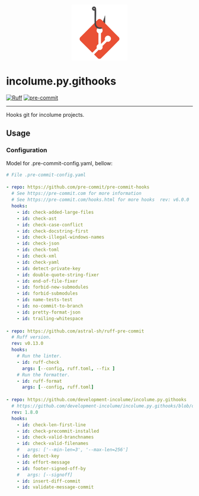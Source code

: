 <img title="Logo incolume.py.githooks" alt="logo incolume.py.githooks" src="assets/png/incolume-py-githooks.png" width=150 style="display: block; margin: 0 auto; width: 150;">

# incolume.py.githooks
<!--
![PyPI - Python Version](https://img.shields.io/pypi/pyversions/incolume.py.githooks?color=00FFFF)
![PyPI - Version](https://img.shields.io/pypi/v/incolume.py.githooks?color=00FFFF&label=pypi+package)
-->
[![Ruff](https://img.shields.io/endpoint?url=https://raw.githubusercontent.com/astral-sh/ruff/main/assets/badge/v2.json)](https://github.com/astral-sh/ruff)
[![pre-commit](https://img.shields.io/badge/pre--commit-enabled-brightgreen?logo=pre-commit)](https://github.com/pre-commit/pre-commit)

---

Hooks git for incolume projects.

## Usage

### Configuration

Model for .pre-commit-config.yaml, bellow:

```yaml
# File .pre-commit-config.yaml

- repo: https://github.com/pre-commit/pre-commit-hooks
  # See https://pre-commit.com for more information
  # See https://pre-commit.com/hooks.html for more hooks  rev: v6.0.0
  hooks:
    - id: check-added-large-files
    - id: check-ast
    - id: check-case-conflict
    - id: check-docstring-first
    - id: check-illegal-windows-names
    - id: check-json
    - id: check-toml
    - id: check-xml
    - id: check-yaml
    - id: detect-private-key
    - id: double-quote-string-fixer
    - id: end-of-file-fixer
    - id: forbid-new-submodules
    - id: forbid-submodules
    - id: name-tests-test
    - id: no-commit-to-branch
    - id: pretty-format-json
    - id: trailing-whitespace

- repo: https://github.com/astral-sh/ruff-pre-commit
  # Ruff version.
  rev: v0.13.0
  hooks:
    # Run the linter.
    - id: ruff-check
      args: [--config, ruff.toml, --fix ]
    # Run the formatter.
    - id: ruff-format
      args: [--config, ruff.toml]

- repo: https://github.com/development-incolume/incolume.py.githooks
  # https://github.com/development-incolume/incolume.py.githooks/blob/dev/README.md
  rev: 1.8.0
  hooks:
    - id: check-len-first-line
    - id: check-precommit-installed
    - id: check-valid-branchnames
    - id: check-valid-filenames
    #   args: ['--min-len=3', '--max-len=256']
    - id: detect-key
    - id: effort-message
    - id: footer-signed-off-by
    #   args: [--signoff]
    - id: insert-diff-commit
    - id: validate-message-commit


```
